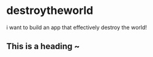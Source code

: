 # destroytheworld
i want to build an app that effectively destroy the world!


## This is a heading ~
